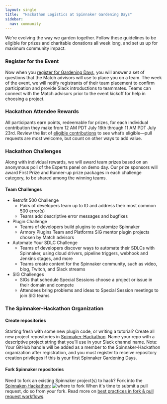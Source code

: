 ```yaml
---
layout: single
title:  "Hackathon Logistics at Spinnaker Gardening Days"
sidebar:
  nav: community
---
```

We’re evolving the way we garden together. Follow these guidelines to be eligible for prizes and charitable donations all week long, and set us up for maximum community impact.

### Register for the Event
Now when you [register for Gardening Days](https://go.armory.io/gardening), you will answer a set of questions that the Match advisors will use to place you on a team. The week of the event, we will notify registrants of their team placement to confirm participation and provide Slack introductions to teammates. Teams can connect with the Match advisors prior to the event kickoff for help in choosing a project.

### Hackathon Attendee Rewards

All participants earn points, redeemable for prizes, for each individual contribution they make from 12 AM PDT July 16th through 11 AM PDT July 23rd. Review the list of [eligible contributions](what-to-hack.md) to see what’s eligible&mdash;pull requests are most welcome, but count on other ways to add value.

### Hackathon Challenges
Along with individual rewards, we will award team prizes based on an anonymous poll of the Experts panel on demo day. Our prize sponsors will award First Prize and Runner-up prize packages in each challenge category, to be shared among the winning teams.

#### Team Challenges
- Retrofit 500 Challenge
  - Pairs of developers team up to ID and address their most common 500 error(s)
  - Teams add descriptive error messages and bugfixes
- Plugin Challenge
  - Teams of developers build plugins to customize Spinnaker
  - Armory Plugins Team and Platforms SIG mentor plugin projects chosen by Match advisors
- Automate Your SDLC Challenge
  - Teams of developers discover ways to automate their SDLCs with Spinnaker, using cloud drivers, pipeline triggers, webhook and Jenkins stages, and more
  - Teams create content for the Spinnaker community, such as video, blog, Twitch, and Slack streams
- SIG Challenges
  - SIGs that schedule Special Sessions choose a project or issue in their domain and compete   
  - Attendees bring problems and ideas to Special Session meetings to join SIG teams

### The Spinnaker-Hackathon Organization

#### Create repositories
Starting fresh with some new plugin code, or writing a tutorial? Create all new project repositories in [Spinnaker-Hackathon](https://github.com/spinnaker-hackathon). Name your repo with a descriptive project string that you’ll use in your Slack channel name. Note: Your GitHub handle will be added as a member to the Spinnaker-Hackathon organization after registration, and you must register to receive repository creation privileges if this is your first Spinnaker Gardening Days.

#### Fork Spinnaker repositories
Need to fork an existing Spinnaker project(s) to hack? Fork into the [Spinnaker-Hackathon](https://github.com/spinnaker-hackathon):
![where to fork](/org-fork.png)
When it's time to submit a pull request, do so from your fork. Read more on [best practices in fork & pull request workflows](https://gist.github.com/Chaser324/ce0505fbed06b947d962).
